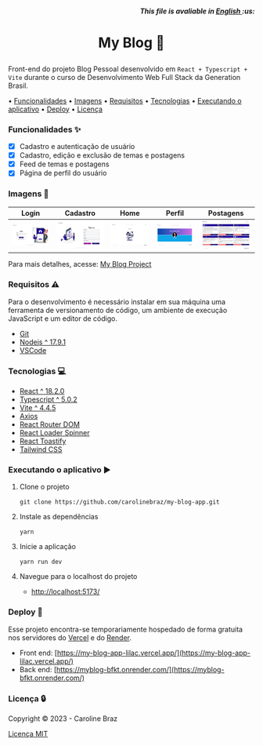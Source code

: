 <h5 align="right">
	This file is avaliable in <a href=https://github.com/carolinebraz/my-blog-app/blob/main/README.md> English </a> :us:
</h5>

# <p align="center"> My Blog :pencil: </p>

Front-end do projeto Blog Pessoal desenvolvido em `React + Typescript + Vite` durante o curso de Desenvolvimento Web Full Stack da Generation Brasil.

• [Funcionalidades](#funcionalidades-sparkles)
• [Imagens](#imagens-art)
• [Requisitos](#requisitos-warning)
• [Tecnologias](#tecnologias-computer)
• [Executando o aplicativo](#executando-o-aplicativo-arrow_forward)
• [Deploy](#deploy-rocket)
• [Licença](#licença-lock)

### Funcionalidades :sparkles:  
- [x]  Cadastro e autenticação de usuário
- [x]  Cadastro, edição e exclusão de temas e postagens
- [x]  Feed de temas e postagens
- [x]  Página de perfil do usuário

### Imagens :art:  
Login | Cadastro | Home | Perfil | Postagens
:---:|:---:|:---:|:---:|:---:
<img src="src/assets/screenshots/login.png" width="200"> | <img src="src/assets/screenshots/register.png" width="200"> | <img src="src/assets/screenshots/home.png" width="200"> | <img src="src/assets/screenshots/profile.png" width="200"> | <img src="src/assets/screenshots/posts.png" width="200">

Para mais detalhes, acesse: [My Blog Project](https://my-blog-app-lilac.vercel.app/)

### Requisitos :warning: 
Para o desenvolvimento é necessário instalar em sua máquina uma ferramenta de versionamento de código, um ambiente de execução JavaScript e um editor de código.

- [Git](https://git-scm.com/)
- [Nodejs ^ 17.9.1](https://nodejs.org/en/)
- [VSCode](https://code.visualstudio.com/)

### Tecnologias :computer:
- [React ^ 18.2.0](https://react.dev/)
- [Typescript ^ 5.0.2](https://www.typescriptlang.org/)
- [Vite ^ 4.4.5](https://vitejs.dev/) 
- [Axios](https://axios-http.com/ptbr/docs/intro)
- [React Router DOM](https://www.npmjs.com/package/react-router-dom)
- [React Loader Spinner](https://www.npmjs.com/package/react-loader-spinner)
- [React Toastify](https://www.npmjs.com/package/react-toastify)
- [Tailwind CSS](https://tailwindcss.com/)

### Executando o aplicativo :arrow_forward:  
1. Clone o projeto  

    ```
    git clone https://github.com/carolinebraz/my-blog-app.git  
    ```

2. Instale as dependências  

    ```
    yarn  
    ```

3. Inicie a aplicação  

    ```
    yarn run dev   
    ```

4. Navegue para o localhost do projeto  
	- [http://localhost:5173/](http://localhost:5173/)

### Deploy :rocket:
Esse projeto encontra-se temporariamente hospedado de forma gratuita nos servidores do [Vercel](https://vercel.com/) e do [Render](https://render.com/).

- Front end: [https://my-blog-app-lilac.vercel.app/](https://my-blog-app-lilac.vercel.app/)
- Back end: [https://myblog-bfkt.onrender.com/](https://myblog-bfkt.onrender.com/)

### Licença :lock:
Copyright &copy; 2023 - Caroline Braz

[Licença MIT](./LICENSE)
